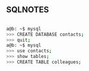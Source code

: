 ## SQLNOTES

````bash

a@b: ~$ mysql 
>>> CREATE DATABASE contacts;
>>> quit;
a@b: ~$ mysql 
>>> use contacts;
>>> show tables;
>>> CREATE TABLE colleagues;
````

